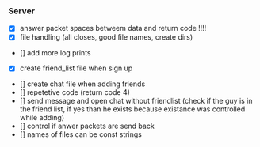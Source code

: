 ### Server
- [X] answer packet spaces betweem data and return code !!!!
- [X] file handling (all closes, good file names, create dirs)
- [] add more log prints
- [X] create friend_list file when sign up
- [] create chat file when adding friends
- [] repetetive code (return code 4)
- [] send message and open chat without friendlist (check if the guy is in the friend list, if yes than he exists because existance was controlled while adding)
- [] control if anwer packets are send back
- [] names of files can be const strings 